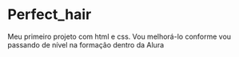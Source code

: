 # Perfect_hair
Meu primeiro projeto com html e css. Vou melhorá-lo conforme vou passando de nível na formação dentro da Alura
